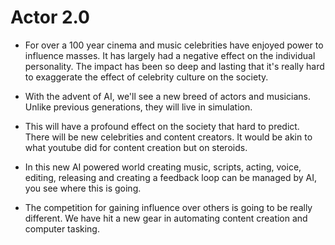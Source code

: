 # Actor 2.0

- For over a 100 year cinema and music celebrities have enjoyed power to influence masses. It has largely had a negative effect on the individual personality. The impact has been so deep and lasting that it's really hard to exaggerate the effect of celebrity culture on the society.

- With the advent of AI, we'll see a new breed of actors and musicians. Unlike previous generations, they will live in simulation.

- This will have a profound effect on the society that hard to predict. There will be new celebrities and content creators. It would be akin to what youtube did for content creation but on steroids.
 
- In this new AI powered world creating music, scripts, acting, voice, editing, releasing and creating a feedback loop can be managed by AI, you see where this is going. 

- The competition for gaining influence over others is going to be really different. We have hit a new gear in automating content creation and computer tasking.
